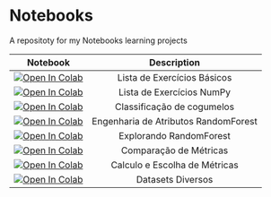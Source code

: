 # Notebooks
A repositoty for my Notebooks learning projects

Notebook|Description
:------: | :------: 
[![Open In Colab](https://colab.research.google.com/assets/colab-badge.svg)](https://colab.research.google.com/drive/1K93rbms-9c19n1_GfvYrWu6G4hTiDSVC?usp=sharing) | Lista de Exercícios Básicos  
[![Open In Colab](https://colab.research.google.com/assets/colab-badge.svg)](https://colab.research.google.com/drive/1MWIjMffqUB-m9QwsURG_Slc4HgxD0UCP?usp=sharing) | Lista de Exercícios NumPy 
[![Open In Colab](https://colab.research.google.com/assets/colab-badge.svg)](https://colab.research.google.com/drive/1WeDfrD3CYCaupSqBO-hzwZZutVCcJbUe?usp=sharing) | Classificação de cogumelos
[![Open In Colab](https://colab.research.google.com/assets/colab-badge.svg)](https://colab.research.google.com/drive/15sziibLXtizxUnHTmJCKRCDtYnhan8id?usp=sharing) | Engenharia de Atributos RandomForest
[![Open In Colab](https://colab.research.google.com/assets/colab-badge.svg)](https://colab.research.google.com/drive/1BqTFaozp5w76tX45mDk335fzCm5twJiz?usp=sharing) | Explorando RandomForest
[![Open In Colab](https://colab.research.google.com/assets/colab-badge.svg)](https://colab.research.google.com/drive/1Cf4OpJs7lm_BgDKOp-Yzn2mJ7KRc3CUi?usp=sharing) | Comparação de Métricas
[![Open In Colab](https://colab.research.google.com/assets/colab-badge.svg)](https://colab.research.google.com/drive/1yxfoT3YX_LATVvHGnOqznQ8xhrF-MIRr?usp=sharing) | Calculo e Escolha de Métricas
[![Open In Colab](https://colab.research.google.com/assets/colab-badge.svg)](https://colab.research.google.com/drive/1mqHs9oFgZ0CbSueVrt-DvA8RYwnlX1TV?usp=sharing) | Datasets Diversos
